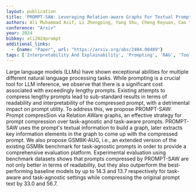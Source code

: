 ```yaml
---
layout: publication
title: 'PROMPT-SAW: Leveraging Relation-aware Graphs For Textual Prompt Compression'
authors: Ali Muhammad Asif, Li Zhengping, Yang Shu, Cheng Keyuan, Cao Yang, Huang Tianhao, Hu Lijie, Yu Lu, Wang Di
conference: "Arxiv"
year: 2024
bibkey: ali2024prompt
additional_links:
  - {name: "Paper", url: "https://arxiv.org/abs/2404.00489"}
tags: ['Interpretability And Explainability', 'Prompting', 'RAG', 'Tools']
---
```

Large language models (LLMs) have shown exceptional abilities for multiple
different natural language processing tasks. While prompting is a crucial tool
for LLM inference, we observe that there is a significant cost associated with
exceedingly lengthy prompts. Existing attempts to compress lengthy prompts lead
to sub-standard results in terms of readability and interpretability of the
compressed prompt, with a detrimental impact on prompt utility. To address
this, we propose PROMPT-SAW: Prompt compresSion via Relation AWare graphs, an
effective strategy for prompt compression over task-agnostic and task-aware
prompts. PROMPT-SAW uses the prompt's textual information to build a graph,
later extracts key information elements in the graph to come up with the
compressed prompt. We also propose GSM8K-AUG, i.e., an extended version of the
existing GSM8k benchmark for task-agnostic prompts in order to provide a
comprehensive evaluation platform. Experimental evaluation using benchmark
datasets shows that prompts compressed by PROMPT-SAW are not only better in
terms of readability, but they also outperform the best-performing baseline
models by up to 14.3 and 13.7 respectively for task-aware and task-agnostic
settings while compressing the original prompt text by 33.0 and 56.7.
